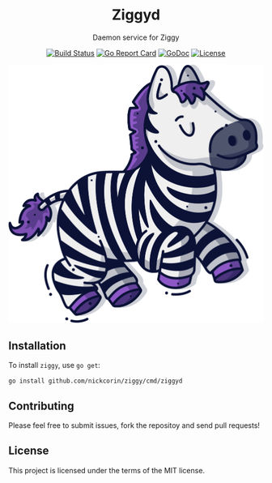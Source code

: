 <p align="center">
<h1 align="center">Ziggyd</h1>
<p align="center">Daemon service for Ziggy</p>
</p>
<p align="center">
<p align="center"><a href="https://github.com/nickcorin/ziggy/actions?query=workflow%3AGo"><img src="https://github.com/nickcorin/ziggy/workflows/Go/badge.svg?branch=master" alt="Build Status"></a> <a href="https://goreportcard.com/report/github.com/nickcorin/ziggy"><img src="https://goreportcard.com/badge/github.com/nickcorin/ziggy?style=flat-square" alt="Go Report Card"></a> <a href="http://godoc.org/github.com/nickcorin/ziggy"><img src="https://img.shields.io/badge/godoc-reference-blue.svg?style=flat-square" alt="GoDoc"></a> <a href="LICENSE"><img src="https://img.shields.io/github/license/nickcorin/ziggy" alt="License"></a></p>
</p>
<p align="center">
<img src="../images/ziggy.png" />
</p>

## Installation

To install `ziggy`, use `go get`:
```
go install github.com/nickcorin/ziggy/cmd/ziggyd
```

## Contributing
Please feel free to submit issues, fork the repositoy and send pull requests!

## License
This project is licensed under the terms of the MIT license.
